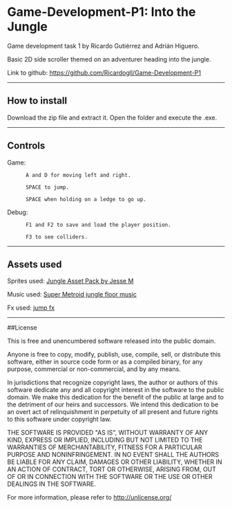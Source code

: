 # Game-Development-P1: Into the Jungle

Game development task 1 by Ricardo Gutiérrez and Adrián Higuero.

Basic 2D side scroller themed on an adventurer heading into the jungle.

Link to github: https://github.com/Ricardogll/Game-Development-P1

---------

## How to install

Download the zip file and extract it. Open the folder and execute the .exe.

---------

## Controls

Game:     

          A and D for moving left and right.

          SPACE to jump.
          
          SPACE when holding on a ledge to go up.
         
Debug:    
          
          F1 and F2 to save and load the player position.
          
          F3 to see colliders.


--------

## Assets used

Sprites used: [Jungle Asset Pack by Jesse M](https://jesse-m.itch.io/jungle-pack)

Music used: [Super Metroid jungle floor music](http://es.metroid.wikia.com/wiki/Archivo:Super_Metroid_Music_-_Brinstar_(The_Jungle_Floor).ogg)

Fx used: [jump fx](https://freesound.org/people/fins/sounds/172205/)


----------

##License

This is free and unencumbered software released into the public domain.

Anyone is free to copy, modify, publish, use, compile, sell, or distribute this software, either in source code form or as a compiled binary, for any purpose, commercial or non-commercial, and by any means.

In jurisdictions that recognize copyright laws, the author or authors of this software dedicate any and all copyright interest in the software to the public domain. We make this dedication for the benefit of the public at large and to the detriment of our heirs and successors. We intend this dedication to be an overt act of relinquishment in perpetuity of all present and future rights to this software under copyright law.

THE SOFTWARE IS PROVIDED "AS IS", WITHOUT WARRANTY OF ANY KIND, EXPRESS OR IMPLIED, INCLUDING BUT NOT LIMITED TO THE WARRANTIES OF MERCHANTABILITY, FITNESS FOR A PARTICULAR PURPOSE AND NONINFRINGEMENT. IN NO EVENT SHALL THE AUTHORS BE LIABLE FOR ANY CLAIM, DAMAGES OR OTHER LIABILITY, WHETHER IN AN ACTION OF CONTRACT, TORT OR OTHERWISE, ARISING FROM, OUT OF OR IN CONNECTION WITH THE SOFTWARE OR THE USE OR OTHER DEALINGS IN THE SOFTWARE.

For more information, please refer to http://unlicense.org/
